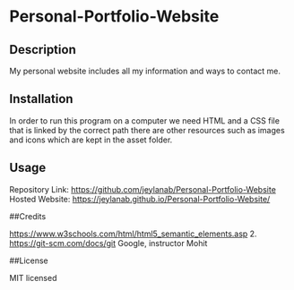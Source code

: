 # Personal-Portfolio-Website

## Description 

My personal website includes all my information and ways to contact me.

## Installation 

In order to run this program on a computer we need HTML and a CSS file that is linked by the correct path there are other resources such as images and icons which are kept in the asset folder.

## Usage 

Repository Link: https://github.com/jeylanab/Personal-Portfolio-Website
Hosted Website: https://jeylanab.github.io/Personal-Portfolio-Website/

##Credits

https://www.w3schools.com/html/html5_semantic_elements.asp 2. https://git-scm.com/docs/git
Google, instructor Mohit 


##License

MIT licensed
